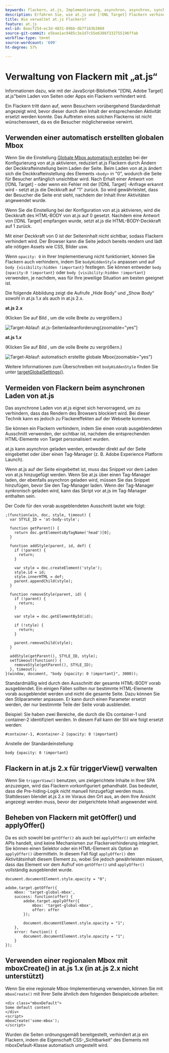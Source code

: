 ```yaml
---
keywords: flackern, at.js, Implementierung, asynchron, asynchron, synchron, synchron, $8
description: Erfahren Sie, wie at.js und [!DNL Target] Flackern verhindern (Standardinhalt wird vorübergehend angezeigt, bevor er durch Aktivitätsinhalte ersetzt wird) während des Ladens von Seiten oder Apps.
title: Wie verwaltet at.js Flackern?
feature: at.js
exl-id: 8aacf254-ec3d-4831-89bb-db7f163b3869
source-git-commit: e5bae1ac9485c3e1d7c55e6386f332755196ffab
workflow-type: tm+mt
source-wordcount: '699'
ht-degree: 57%

---
```


# Verwaltung von Flackern mit „at.js“

Informationen dazu, wie mit der JavaScript-Bibliothek &quot;[!DNL Adobe Target] at.js&quot;beim Laden von Seiten oder Apps ein Flackern verhindert wird.

Ein Flackern tritt dann auf, wenn Besuchern vorübergehend Standardinhalt angezeigt wird, bevor dieser durch den Inhalt der entsprechenden Aktivität ersetzt werden konnte. Das Auftreten eines solchen Flackerns ist nicht wünschenswert, da es die Besucher möglicherweise verwirrt.

## Verwenden einer automatisch erstellten globalen Mbox

Wenn Sie die Einstellung [Globale Mbox automatisch erstellen](/help/dev/implement/client-side/atjs/global-mbox/customize-global-mbox.md) bei der Konfigurierung von at.js aktivieren, reduziert at.js Flackern durch Ändern der Deckkrafteinstellung beim Laden der Seite. Beim Laden von at.js ändert sich die Deckkrafteinstellung des Elements `<body>` in &quot;0&quot;, wodurch die Seite für Besucher anfänglich unsichtbar wird. Nach Erhalt einer Antwort von [!DNL Target] - oder wenn ein Fehler mit der [!DNL Target] -Anfrage erkannt wird - setzt at.js die Deckkraft auf &quot;1&quot; zurück. So wird gewährleistet, dass der Besucher die Seite erst sieht, nachdem der Inhalt Ihrer Aktivitäten angewendet wurde.

Wenn Sie die Einstellung bei der Konfiguration von at.js aktivieren, wird die Deckkraft des HTML-BODY von at.js auf 0 gesetzt. Nachdem eine Antwort von [!DNL Target] empfangen wurde, setzt at.js die HTML-BODY-Deckkraft auf 1 zurück.

Mit einer Deckkraft von 0 ist der Seiteninhalt nicht sichtbar, sodass Flackern verhindert wird. Der Browser kann die Seite jedoch bereits rendern und lädt alle nötigen Assets wie CSS, Bilder usw.

Wenn `opacity: 0` in Ihrer Implementierung nicht funktioniert, können Sie Flackern auch verhindern, indem Sie `bodyHiddenStyle` anpassen und auf `body {visibility:hidden !important}` festlegen. Sie können entweder `body {opacity:0 !important}` oder `body {visibility:hidden !important}` verwenden, je nachdem, was für Ihre jeweilige Situation am besten geeignet ist.

Die folgende Abbildung zeigt die Aufrufe „Hide Body“ und „Show Body“ sowohl in at.js 1.*x* als auch in at.js 2.x.

**at.js 2.x**

(Klicken Sie auf Bild , um die volle Breite zu vergrößern.)

![Target-Ablauf: at.js-Seitenladeanforderung](/help/dev/implement/client-side/assets/atjs-20-flow-page-load-request.png "Target-Ablauf: at.js-Seitenladeanforderung"){zoomable="yes"}

**at.js 1.*x***  

(Klicken Sie auf Bild , um die volle Breite zu vergrößern.)

![Target-Ablauf: automatisch erstellte globale Mbox](/help/dev/implement/client-side/atjs/how-atjs-works/assets/target-flow2.png "Ziel-Fluss: automatisch erstellte globale Mbox"){zoomable="yes"}

Weitere Informationen zum Überschreiben mit `bodyHiddenStyle` finden Sie unter [targetGlobalSettings()](/help/dev/implement/client-side/atjs/atjs-functions/targetglobalsettings.md).

## Vermeiden von Flackern beim asynchronen Laden von at.js

Das asynchrone Laden von at.js eignet sich hervorragend, um zu verhindern, dass das Rendern des Browsers blockiert wird. Bei dieser Technik kann es jedoch zu Flackereffekten auf der Webseite kommen.

Sie können ein Flackern verhindern, indem Sie einen vorab ausgeblendeten Ausschnitt verwenden, der sichtbar ist, nachdem die entsprechenden HTML-Elemente von Target personalisiert wurden.

at.js kann asynchron geladen werden, entweder direkt auf der Seite eingebettet oder über einen Tag-Manager (z. B. Adobe Experience Platform Launch).

Wenn at.js auf der Seite eingebettet ist, muss das Snippet vor dem Laden von at.js hinzugefügt werden. Wenn Sie at.js über einen Tag-Manager laden, der ebenfalls asynchron geladen wird, müssen Sie das Snippet hinzufügen, bevor Sie den Tag-Manager laden. Wenn der Tag-Manager synkronisch geladen wird, kann das Skript vor at.js im Tag-Manager enthalten sein.

Der Code für den vorab ausgeblendeten Ausschnitt lautet wie folgt:

```
;(function(win, doc, style, timeout) {
  var STYLE_ID = 'at-body-style';

  function getParent() {
    return doc.getElementsByTagName('head')[0];
  }

  function addStyle(parent, id, def) {
    if (!parent) {
      return;
    }

    var style = doc.createElement('style');
    style.id = id;
    style.innerHTML = def;
    parent.appendChild(style);
  }

  function removeStyle(parent, id) {
    if (!parent) {
      return;
    }

    var style = doc.getElementById(id);

    if (!style) {
      return;
    }

    parent.removeChild(style);
  }

  addStyle(getParent(), STYLE_ID, style);
  setTimeout(function() {
    removeStyle(getParent(), STYLE_ID);
  }, timeout);
}(window, document, "body {opacity: 0 !important}", 3000));
```

Standardmäßig wird durch den Ausschnitt der gesamte HTML-BODY vorab ausgeblendet. Ein einigen Fällen sollten nur bestimmte HTML-Elemente vorab ausgeblendet werden und nicht die gesamte Seite. Dazu können Sie den Stilparameter anpassen. Er kann durch einen Parameter ersetzt werden, der nur bestimmte Teile der Seite vorab ausblendet.

Beispiel: Sie haben zwei Bereiche, die durch die IDs container-1 und container-2 identifiziert werden. In diesem Fall kann der Stil wie folgt ersetzt werden:

```
#container-1, #container-2 {opacity: 0 !important}
```

Anstelle der Standardeinstellung:

```
body {opacity: 0 !important}
```

## Flackern in at.js 2.x für triggerView() verwalten

Wenn Sie `triggerView()` benutzen, um zielgerichtete Inhalte in Ihrer SPA anzuzeigen, wird das Flackern vorkonfiguriert gehandhabt. Das bedeutet, dass die Pre-hiding-Logik nicht manuell hinzugefügt werden muss. Stattdessen blendet at.js 2.x im Voraus den Ort aus, an dem Ihre Ansicht angezeigt werden muss, bevor der zielgerichtete Inhalt angewendet wird.

## Beheben von Flackern mit getOffer() und applyOffer()

Da es sich sowohl bei `getOffer()` als auch bei `applyOffer()` um einfache APIs handelt, sind keine Mechanismen zur Flackerverhinderung integriert. Sie können einen Selektor oder ein HTML-Element als Option an `applyOffer()` übermitteln. In diesem Fall fügt `applyOffer()` den Aktivitätsinhalt diesem Element zu, wobei Sie jedoch gewährleisten müssen, dass das Element vor dem Aufruf von `getOffer()` und `applyOffer()` vollständig ausgeblendet wurde.

```
document.documentElement.style.opacity = "0";
 
adobe.target.getOffer({
    mbox: 'target-global-mbox',
    success: function(offer) {
        adobe.target.applyOffer({
            mbox: 'target-global-mbox',
            offer: offer
        });
 
        document.documentElement.style.opacity = "1";
    },
    error: function() {
        document.documentElement.style.opacity = "1";        
    }
});
```

## Verwenden einer regionalen Mbox mit mboxCreate() in at.js 1.x (in at.js 2.x nicht unterstützt)

Wenn Sie eine regionale Mbox-Implementierung verwenden, können Sie mit `mboxCreate()` mit Ihrer Seite ähnlich dem folgenden Beispielcode arbeiten:

```
<div class="mboxDefault">
Some default content
</div>
<script>
mboxCreate('some-mbox');
</script>
```

Wurden die Seiten ordnungsgemäß bereitgestellt, verhindert at.js ein Flackern, indem die Eigenschaft CSS-„Sichtbarkeit“ des Elements mit mboxDefault-Klasse automatisch umgestellt wird.
